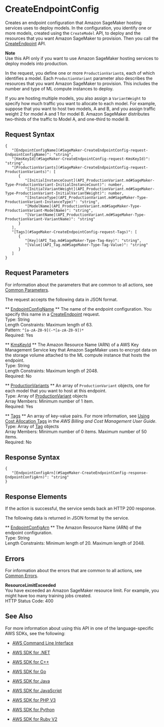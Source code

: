 # CreateEndpointConfig<a name="API_CreateEndpointConfig"></a>

Creates an endpoint configuration that Amazon SageMaker hosting services uses to deploy models\. In the configuration, you identify one or more models, created using the `CreateModel` API, to deploy and the resources that you want Amazon SageMaker to provision\. Then you call the [CreateEndpoint](http://docs.aws.amazon.com/sagemaker/latest/dg/API_CreateEndpoint.html) API\. 

**Note**  
 Use this API only if you want to use Amazon SageMaker hosting services to deploy models into production\. 

In the request, you define one or more `ProductionVariant`s, each of which identifies a model\. Each `ProductionVariant` parameter also describes the resources that you want Amazon SageMaker to provision\. This includes the number and type of ML compute instances to deploy\. 

If you are hosting multiple models, you also assign a `VariantWeight` to specify how much traffic you want to allocate to each model\. For example, suppose that you want to host two models, A and B, and you assign traffic weight 2 for model A and 1 for model B\. Amazon SageMaker distributes two\-thirds of the traffic to Model A, and one\-third to model B\. 

## Request Syntax<a name="API_CreateEndpointConfig_RequestSyntax"></a>

```
{
   "[EndpointConfigName](#SageMaker-CreateEndpointConfig-request-EndpointConfigName)": "string",
   "[KmsKeyId](#SageMaker-CreateEndpointConfig-request-KmsKeyId)": "string",
   "[ProductionVariants](#SageMaker-CreateEndpointConfig-request-ProductionVariants)": [ 
      { 
         "[InitialInstanceCount](API_ProductionVariant.md#SageMaker-Type-ProductionVariant-InitialInstanceCount)": number,
         "[InitialVariantWeight](API_ProductionVariant.md#SageMaker-Type-ProductionVariant-InitialVariantWeight)": number,
         "[InstanceType](API_ProductionVariant.md#SageMaker-Type-ProductionVariant-InstanceType)": "string",
         "[ModelName](API_ProductionVariant.md#SageMaker-Type-ProductionVariant-ModelName)": "string",
         "[VariantName](API_ProductionVariant.md#SageMaker-Type-ProductionVariant-VariantName)": "string"
      }
   ],
   "[Tags](#SageMaker-CreateEndpointConfig-request-Tags)": [ 
      { 
         "[Key](API_Tag.md#SageMaker-Type-Tag-Key)": "string",
         "[Value](API_Tag.md#SageMaker-Type-Tag-Value)": "string"
      }
   ]
}
```

## Request Parameters<a name="API_CreateEndpointConfig_RequestParameters"></a>

For information about the parameters that are common to all actions, see [Common Parameters](CommonParameters.md)\.

The request accepts the following data in JSON format\.

 ** [EndpointConfigName](#API_CreateEndpointConfig_RequestSyntax) **   <a name="SageMaker-CreateEndpointConfig-request-EndpointConfigName"></a>
The name of the endpoint configuration\. You specify this name in a [CreateEndpoint](http://docs.aws.amazon.com/sagemaker/latest/dg/API_CreateEndpoint.html) request\.   
Type: String  
Length Constraints: Maximum length of 63\.  
Pattern: `^[a-zA-Z0-9](-*[a-zA-Z0-9])*`   
Required: Yes

 ** [KmsKeyId](#API_CreateEndpointConfig_RequestSyntax) **   <a name="SageMaker-CreateEndpointConfig-request-KmsKeyId"></a>
The Amazon Resource Name \(ARN\) of a AWS Key Management Service key that Amazon SageMaker uses to encrypt data on the storage volume attached to the ML compute instance that hosts the endpoint\.  
Type: String  
Length Constraints: Maximum length of 2048\.  
Required: No

 ** [ProductionVariants](#API_CreateEndpointConfig_RequestSyntax) **   <a name="SageMaker-CreateEndpointConfig-request-ProductionVariants"></a>
An array of `ProductionVariant` objects, one for each model that you want to host at this endpoint\.  
Type: Array of [ProductionVariant](API_ProductionVariant.md) objects  
Array Members: Minimum number of 1 item\.  
Required: Yes

 ** [Tags](#API_CreateEndpointConfig_RequestSyntax) **   <a name="SageMaker-CreateEndpointConfig-request-Tags"></a>
An array of key\-value pairs\. For more information, see [Using Cost Allocation Tags](http://docs.aws.amazon.com/awsaccountbilling/latest/aboutv2/cost-alloc-tags.html#allocation-what) in the *AWS Billing and Cost Management User Guide*\.   
Type: Array of [Tag](API_Tag.md) objects  
Array Members: Minimum number of 0 items\. Maximum number of 50 items\.  
Required: No

## Response Syntax<a name="API_CreateEndpointConfig_ResponseSyntax"></a>

```
{
   "[EndpointConfigArn](#SageMaker-CreateEndpointConfig-response-EndpointConfigArn)": "string"
}
```

## Response Elements<a name="API_CreateEndpointConfig_ResponseElements"></a>

If the action is successful, the service sends back an HTTP 200 response\.

The following data is returned in JSON format by the service\.

 ** [EndpointConfigArn](#API_CreateEndpointConfig_ResponseSyntax) **   <a name="SageMaker-CreateEndpointConfig-response-EndpointConfigArn"></a>
The Amazon Resource Name \(ARN\) of the endpoint configuration\.   
Type: String  
Length Constraints: Minimum length of 20\. Maximum length of 2048\.

## Errors<a name="API_CreateEndpointConfig_Errors"></a>

For information about the errors that are common to all actions, see [Common Errors](CommonErrors.md)\.

 **ResourceLimitExceeded**   
 You have exceeded an Amazon SageMaker resource limit\. For example, you might have too many training jobs created\.   
HTTP Status Code: 400

## See Also<a name="API_CreateEndpointConfig_SeeAlso"></a>

For more information about using this API in one of the language\-specific AWS SDKs, see the following:

+  [AWS Command Line Interface](http://docs.aws.amazon.com/goto/aws-cli/sagemaker-2017-07-24/CreateEndpointConfig) 

+  [AWS SDK for \.NET](http://docs.aws.amazon.com/goto/DotNetSDKV3/sagemaker-2017-07-24/CreateEndpointConfig) 

+  [AWS SDK for C\+\+](http://docs.aws.amazon.com/goto/SdkForCpp/sagemaker-2017-07-24/CreateEndpointConfig) 

+  [AWS SDK for Go](http://docs.aws.amazon.com/goto/SdkForGoV1/sagemaker-2017-07-24/CreateEndpointConfig) 

+  [AWS SDK for Java](http://docs.aws.amazon.com/goto/SdkForJava/sagemaker-2017-07-24/CreateEndpointConfig) 

+  [AWS SDK for JavaScript](http://docs.aws.amazon.com/goto/AWSJavaScriptSDK/sagemaker-2017-07-24/CreateEndpointConfig) 

+  [AWS SDK for PHP V3](http://docs.aws.amazon.com/goto/SdkForPHPV3/sagemaker-2017-07-24/CreateEndpointConfig) 

+  [AWS SDK for Python](http://docs.aws.amazon.com/goto/boto3/sagemaker-2017-07-24/CreateEndpointConfig) 

+  [AWS SDK for Ruby V2](http://docs.aws.amazon.com/goto/SdkForRubyV2/sagemaker-2017-07-24/CreateEndpointConfig) 